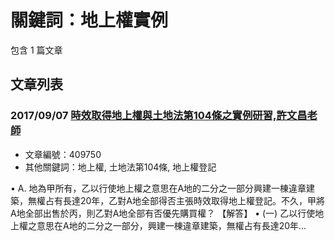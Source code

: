 # 關鍵詞：地上權實例

包含 1 篇文章

## 文章列表

### 2017/09/07 [時效取得地上權與土地法第104條之實例研習,許文昌老師](../../articles/409750_%E6%99%82%E6%95%88%E5%8F%96%E5%BE%97%E5%9C%B0%E4%B8%8A%E6%AC%8A%E8%88%87%E5%9C%9F%E5%9C%B0%E6%B3%95%E7%AC%AC104%E6%A2%9D%E4%B9%8B%E5%AF%A6%E4%BE%8B%E7%A0%94%E7%BF%92%2C%E8%A8%B1%E6%96%87%E6%98%8C%E8%80%81%E5%B8%AB.md)
- 文章編號：409750
- 其他關鍵詞：地上權, 土地法第104條, 地上權登記

• A. 地為甲所有，乙以行使地上權之意思在A地的二分之一部分興建一棟違章建築，無權占有長達20年，乙對A地全部得否主張時效取得地上權登記。不久，甲將A地全部出售於丙，則乙對A地全部有否優先購買權？ 【解答】 • (一) 乙以行使地上權之意思在A地的二分之一部分，興建一棟違章建築，無權占有長達20年...
